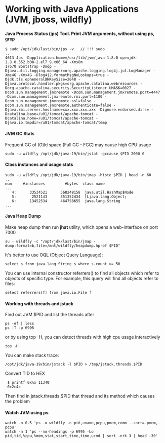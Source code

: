 # Working with Java Applications (JVM, jboss, wildfly)

#### Java Process Status (jps) Tool. Print JVM arguments, without using ps, grep
````
$ sudo /opt/jdk/last/bin/jps -v   // !!! sudo
..
4613 Jps -Dapplication.home=/usr/lib/jvm/java-1.8.0-openjdk-1.8.0.352.b08-2.el7_9.x86_64 -Xms8m
17670 Bootstrap -Dnop -Djava.util.logging.manager=org.apache.logging.log4j.jul.LogManager -Xms4G -Xmx4G -Dlog4j2.formatMsgNoLookups=true -Djdk.tls.ephemeralDHKeySize=2048 -Djava.protocol.handler.pkgs=org.apache.catalina.webresources -Dorg.apache.catalina.security.SecurityListener.UMASK=0027 -Dcom.sun.management.jmxremote -Dcom.sun.management.jmxremote.port=4447 -Dcom.sun.management.jmxremote.rmi.port=1100 -Dcom.sun.management.jmxremote.ssl=false -Dcom.sun.management.jmxremote.authenticate=false -Djava.rmi.server.hostname=xxx.xxx.xxx.xxx -Dignore.endorsed.dirs= -Dcatalina.base=/u01/tomcat/apache-tomcat -Dcatalina.home=/u01/tomcat/apache-tomcat -Djava.io.tmpdir=/u01/tomcat/apache-tomcat/temp
````
#### JVM GC Stats
Frequent GC of (O)ld space (Full GC - FGC) may cause high CPU usage
````
sudo -u wildfly /opt/jdk/java-19/bin/jstat -gccause $PID 2000 0
````
#### Class instances and usage stats
````
sudo -u wildfly /opt/jdk/java-19/bin/jmap -histo $PID | head -n 60
..
num     #instances         #bytes  class name
...
   4:      33534521      568248158  java.util.HashMap$Node
   5:       2521143      351352434  [Ljava.lang.Object;
   6:      13452534      464758655  java.lang.String
...
````
#### Java Heap Dump
Make heap dump then run <b> jhat </b> utility, which opens a web-interface on port 7000
````
su - wildfly -c "/opt/jdk/last/bin/jmap -dump:format=b,file=/mnt/wildfly/heapdump.hprof $PID"
````
It's better to use OQL (Object Query Language):
````
select s from java.lang.String s where s.count >= 50
````
You can use internal constructor referrers() to find all objects which refer to objects of specific type.
For example, this query will find all objects refer to files:
````
select referrers(f) from java.io.File f
````
#### Working with threads and jstack
Find out JVM $PID and list the threads after
````
ps -ef | less
ps -T -p 6995
````
or by using top -H, you can detect threads with high cpu usage interactively
````
top -H
````
You can make stack trace:
````
/opt/jdk/java-19/bin/jstack -l $PID > /tmp/jstack.threads.$PID
````
Convert TID to HEX
````
 $ printf 0x%x 11340
 0x2c4c
````
Then find in jstack.threads.$PID that thread and its method which causes the problem
#### Watch JVM using ps
````
watch -n 0.5 'ps -u wildfly -o pid,uname,pcpu,pmem,comm --sort=-pmem,-pcpu'
watch -n 1 'ps --no-headings -p 6995 -Lo pid,tid,%cpu,%mem,stat,start_time,time,ucmd | sort -nrk 3 | head -30'
````
